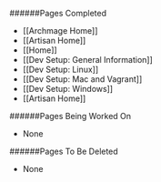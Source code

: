 ######Pages Completed

* [[Archmage Home]]
* [[Artisan Home]]
* [[Home]]
* [[Dev Setup: General Information]]
* [[Dev Setup: Linux]]
* [[Dev Setup: Mac and Vagrant]]
* [[Dev Setup: Windows]]
* [[Artisan Home]]

######Pages Being Worked On

* None

######Pages To Be Deleted

* None